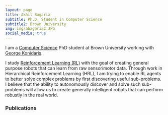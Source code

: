 ```yaml
---
layout: page
title: Akhil Bagaria
subtitle: Ph.D. Student in Computer Science
subtitle2: Brown University
img: img/abagaria2.JPG
social_media: true
---
```


I am a <a href="https://cs.brown.edu/" target="_blank">Computer Science</a> PhD student at Brown University working with <a href="http://cs.brown.edu/people/gdk/" target="_blank">George Konidaris</a>.

I study <a href="https://en.wikipedia.org/wiki/Reinforcement_learning" target="_blank">Reinforcement Learning (RL)</a> with the goal of creating general purpose robots that can learn from raw sensorimotor data. Through work in Hierarchical Reinforcement Learning (HRL), I am trying to enable RL agents to better solve complex problems by first discovering useful sub-problems. I believe that the ability to autonomously discover and solve such sub-problems will allow us to create generally intelligent robots that can perform robustly in the real world.

### __Publications__
